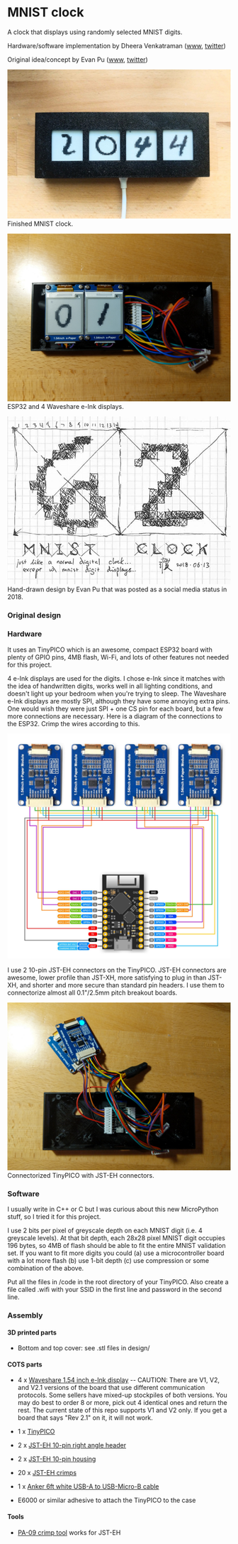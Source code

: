 # MNIST clock

A clock that displays using randomly selected MNIST digits.

Hardware/software implementation by Dheera Venkatraman ([www](http://dheera.net/), [twitter](https://twitter.com/dheeranet))

Original idea/concept by Evan Pu ([www](https://evanthebouncy.github.io), [twitter](https://twitter.com/evanthebouncy))

![image](/images/final.jpg "image")
Finished MNIST clock.

![image](/images/assembly1.jpg "image")
ESP32 and 4 Waveshare e-Ink displays.

![image](/images/design.jpg "image")
Hand-drawn design by Evan Pu that was posted as a social media status in 2018.

### Original design

### Hardware

It uses an TinyPICO which is an awesome, compact ESP32 board with plenty of GPIO pins, 4MB flash, Wi-Fi, and lots of other features not needed for this project.

4 e-Ink displays are used for the digits. I chose e-Ink since it matches with the idea of handwritten digits, works well in all lighting conditions, and doesn't light up your bedroom when you're trying to sleep. The Waveshare e-Ink displays are mostly SPI, although they have some annoying extra pins. One would wish they were just SPI + one CS pin for each board, but a few more connections are necessary. Here is a diagram of the connections to the ESP32. Crimp the wires according to this.

![image](/images/schematic.jpg "schematic")

I use 2 10-pin JST-EH connectors on the TinyPICO. JST-EH connectors are awesome, lower profile than JST-XH, more satisfying to plug in than JST-XH, and shorter and more secure than standard pin headers. I use them to connectorize almost all 0.1"/2.5mm pitch breakout boards.

![image](/images/assembly0.jpg "assembly")
Connectorized TinyPICO with JST-EH connectors.

### Software

I usually write in C++ or C but I was curious about this new MicroPython stuff, so I tried it for this project.

I use 2 bits per pixel of greyscale depth on each MNIST digit (i.e. 4 greyscale levels). At that bit depth, each 28x28 pixel MNIST digit occupies 196 bytes, so 4MB of flash should be able to fit the entire MNIST validation set. If you want to fit more digits you could (a) use a microcontroller board with a lot more flash (b) use 1-bit depth (c) use compression or some combination of the above.

Put all the files in /code in the root directory of your TinyPICO. Also create a file called .wifi with your SSID in the first line and password in the second line.

### Assembly

#### 3D printed parts

* Bottom and top cover: see .stl files in design/

#### COTS parts

* 4 x [Waveshare 1.54 inch e-Ink display](https://www.amazon.com/Waveshare-Module-Resolution-Electronic-Interface/dp/B0728BJTZC/) -- CAUTION: There are V1, V2, and V2.1 versions of the board that use different communication protocols. Some sellers have mixed-up stockpiles of both versions. You may do best to order 8 or more, pick out 4 identical ones and return the rest. The current state of this repo supports V1 and V2 only. If you get a board that says "Rev 2.1" on it, it will not work.

* 1 x [TinyPICO](https://www.adafruit.com/product/4335)

* 2 x [JST-EH 10-pin right angle header](https://www.digikey.com/products/en/connectors-interconnects/rectangular-connectors-headers-male-pins/314?k=S+B-EH%28LF%29%28SN%29&k=&pkeyword=S+B-EH%28LF%29%28SN%29&sv=0&pv88=63986&sf=0&quantity=&ColumnSort=0&page=1&pageSize=25)

* 2 x [JST-EH 10-pin housing](https://www.digikey.com/products/en/connectors-interconnects/rectangular-connectors-housings/319?k=EHR-&k=&pkeyword=EHR-&sv=0&pv88=63986&sf=0&FV=-8%7C319&quantity=&ColumnSort=0&page=1&pageSize=25)

* 20 x [JST-EH crimps](https://www.digikey.com/product-detail/en/jst-sales-america-inc/SEH-001T-P0.6/455-1042-1-ND/527266)

* 1 x [Anker 6ft white USB-A to USB-Micro-B cable](https://www.amazon.com/Anker-Powerline-Micro-USB-Smartphones/dp/B012VZT5IO/)

* E6000 or similar adhesive to attach the TinyPICO to the case

#### Tools

* [PA-09 crimp tool](https://www.amazon.com/Engineers-Precision-Crimping-Pliers-Pa-09/dp/B002AVVO7K/ref=sr_1_1?keywords=pa-09+engineer&qid=1581612815&sr=8-1) works for JST-EH
